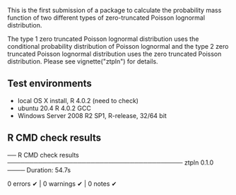 This is the first submission of a package to calculate the probability mass function of two different types of
zero-truncated Poisson lognormal distribution. 

The type 1 zero truncated Poisson lognormal distribution uses the conditional probability distribution of Poisson lognormal and the type 2 zero truncated Poisson lognormal distribution uses the zero truncated Poisson distribution. Please see vignette("ztpln") for details.


## Test environments

* local OS X install, R 4.0.2 (need to check)
* ubuntu 20.4 R 4.0.2 GCC
* Windows Server 2008 R2 SP1, R-release, 32/64 bit

## R CMD check results 


── R CMD check results ──────────────────────────────────────── ztpln 0.1.0 ────
Duration: 54.7s

0 errors ✔ | 0 warnings ✔ | 0 notes ✔
